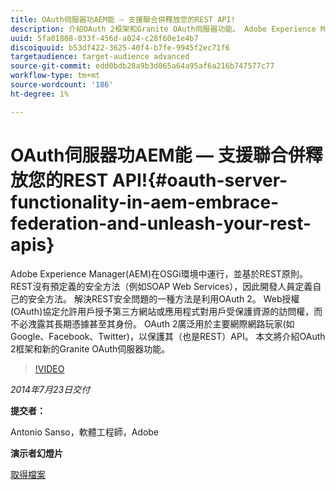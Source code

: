 ```yaml
---
title: OAuth伺服器功AEM能 — 支援聯合併釋放您的REST API!
description: 介紹OAuth 2框架和Granite OAuth伺服器功能。 Adobe Experience Manager(AEM)在OSGi環境中運行，並基於REST原則。
uuid: 5fa01808-033f-456d-a024-c28f60e1e4b7
discoiquuid: b53df422-3625-40f4-b7fe-9945f2ec71f6
targetaudience: target-audience advanced
source-git-commit: edd0bdb28a9b3d065a64a95af6a216b747577c77
workflow-type: tm+mt
source-wordcount: '186'
ht-degree: 1%

---
```


# OAuth伺服器功AEM能 — 支援聯合併釋放您的REST API!{#oauth-server-functionality-in-aem-embrace-federation-and-unleash-your-rest-apis}

Adobe Experience Manager(AEM)在OSGi環境中運行，並基於REST原則。 REST沒有預定義的安全方法（例如SOAP Web Services），因此開發人員定義自己的安全方法。 解決REST安全問題的一種方法是利用OAuth 2。 Web授權(OAuth)協定允許用戶授予第三方網站或應用程式對用戶受保護資源的訪問權，而不必洩露其長期憑據甚至其身份。 OAuth 2廣泛用於主要網際網路玩家(如Google、Facebook、Twitter)，以保護其（也是REST）API。 本文將介紹OAuth 2框架和新的Granite OAuth伺服器功能。

>[!VIDEO](https://video.tv.adobe.com/v/19466/?quality=9)

*2014年7月23日交付*

**提交者：**

Antonio Sanso，軟體工程師，Adobe

**演示者幻燈片**

[取得檔案](assets/oauth-server-functionality-in-aem-7-23-14.pdf)
<!--
[Get back to the Overview](https://helpx.adobe.com/experience-manager/kt/eseminars/gems/aem-index.html)
-->
